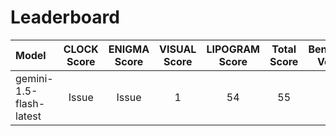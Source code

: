 # Leaderboard

| Model | CLOCK Score | ENIGMA Score | VISUAL Score | LIPOGRAM Score | Total Score | Benchmark Version |
| :--- | :---: | :---: | :---: | :---: | :---: | :---: |
| gemini-1.5-flash-latest | Issue | Issue | 1 | 54 | 55 | N/A |
